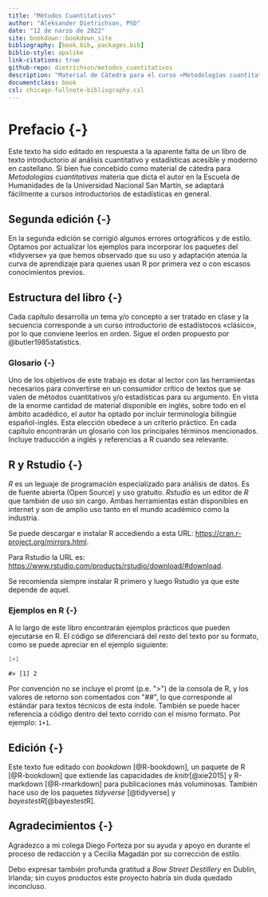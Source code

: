 ```yaml
--- 
title: "Métodos Cuantitativos"
author: "Aleksander Dietrichson, PhD"
date: "12 de narzo de 2022"
site: bookdown::bookdown_site
bibliography: [book.bib, packages.bib]
biblio-style: apalike
link-citations: true
github-repo: dietrichson/metodos_cuantitativos
description: "Material de Cátedra para el curso «Metodologías cuantitativas»."
documentclass: book
csl: chicago-fullnote-bibliography.csl
---
```


# Prefacio {-}

Este texto ha sido editado en respuesta a la aparente falta de un libro de texto introductorio al análisis cuantitativo y estadísticas acesible y moderno en castellano. Si bien fue concebido como material de cátedra para *Metodologías cuantitativas* materia que dicta el autor en la Escuela de Humanidades de la Universidad Nacional San Martín, se adaptará fácilmente a cursos introductorios de estadísticas en general. 

## Segunda edición {-}

En la segunda edición se corrigió algunos errores ortográficos y de estilo. Optamos por actualizar los ejemplos para incorporar los paquetes del «tidyverse» ya que hemos observado que su uso y adaptación atenúa la curva de aprendizaje para quienes usan R por primera vez o con escasos conocimientos previos. 

## Estructura del libro {-}

Cada capítulo desarrolla un tema y/o concepto a ser tratado en clase y la secuencia corresponde a un curso introductorio de estadístocos «clásico», por lo que conviene leerlos en orden. Sigue el orden propuesto por @butler1985statistics.

### Glosario {-}

Uno de los objetivos de este trabajo es dotar al lector con las herramientas necesarios para convertirse en un consumidor crítico de textos que se valen de métodos cuantitativos y/o estadísticas para su argumento. En vista de la enorme cantidad de material disponible en inglés, sobre todo en el ámbito acadédico, el autor ha optado por incluir terminología bilingüe español-inglés. Esta elección obedece a un criterio práctico. En cada capítulo encontrarán un glosario con los principales términos mencionados. Incluye traducción a inglés y referencias a R cuando sea relevante.

## R y Rstudio {-}

*R* es un leguaje de programación especializado para análisis de datos. Es de fuente abierta (Open Source) y uso gratuito. *Rstudio* es un editor de *R* que también de uso sin cargo. Ambas herramientas están disponibles en internet y son de amplio uso tanto en el mundo académico como la industria. 

Se puede descargar e instalar R accediendo a esta URL: https://cran.r-project.org/mirrors.html.

Para Rstudio la URL es: https://www.rstudio.com/products/rstudio/download/#download.

Se recomienda siempre instalar R primero y luego Rstudio ya que este depende de aquel.

### Ejemplos en R {-}

A lo largo de este libro encontrarán ejemplos prácticos que pueden ejecutarse en R. El código se diferenciará del resto del texto por su formato, como se puede apreciar en el ejemplo siguiente:
 

```r
1+1
```

```
#> [1] 2
```

Por convención no se incluye el promt (p.e. ">") de la consola de R, y los valores de retorno son comentados con "##", lo que corresponde al estándar para textos técnicos de esta índole. También se puede hacer referencia a código dentro del texto corrido con el mismo formato. Por ejemplo: ```1+1```.

## Edición {-}

Este texto fue editado con *bookdown* [@R-bookdown], un paquete de R [@R-bookdown] que extiende las capacidades de *knitr*[@xie2015] y R-markdown [@R-rmarkdown] para publicaciones más voluminosas. También hace uso de los paquetes *tidyverse* [@tidyverse] y *bayestestR*[@bayestestR].

## Agradecimientos {-}

Agradezco a mi colega Diego Forteza por su ayuda y apoyo en durante el proceso de redacción y a Cecilia Magadán por su corrección de estilo.

Debo expresar también profunda gratitud a *Bow Street Destillery* en Dublin, Irlanda; sin cuyos productos este proyecto habría sin duda quedado inconcluso.

